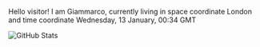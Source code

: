 Hello visitor! I am Giammarco, currently living in space coordinate London and time coordinate Wednesday, 13 January, 00:34 GMT

![GitHub Stats](https://github-readme-stats.vercel.app/api?username=grcasanova)
